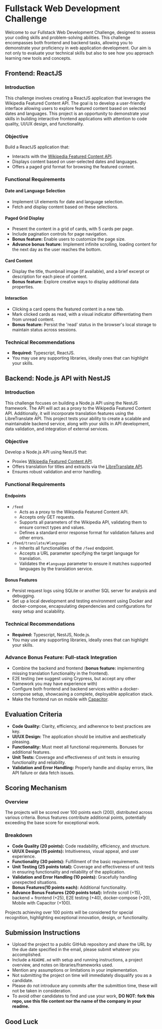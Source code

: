 
# Fullstack Web Development Challenge

Welcome to our Fullstack Web Development Challenge, designed to assess your coding skills and problem-solving abilities. This challenge encompasses both frontend and backend tasks, allowing you to demonstrate your proficiency in web application development. Our aim is not only to evaluate your technical skills but also to see how you approach learning new tools and concepts.

## Frontend: ReactJS

### Introduction

This challenge involves creating a ReactJS application that leverages the Wikipedia Featured Content API. The goal is to develop a user-friendly interface allowing users to explore featured content based on selected dates and languages. This project is an opportunity to demonstrate your skills in building interactive frontend applications with attention to code quality, UI/UX design, and functionality.

### Objective

Build a ReactJS application that:

- Interacts with the [Wikipedia Featured Content API](https://api.wikimedia.org/wiki/Feed_API/Reference/Featured_content).
- Displays content based on user-selected dates and languages.
- Offers a paged grid format for browsing the featured content.

### Functional Requirements

#### Date and Language Selection

- Implement UI elements for date and language selection.
- Fetch and display content based on these selections.

#### Paged Grid Display

- Present the content in a grid of cards, with 5 cards per page.
- Include pagination controls for page navigation.
- **Bonus feature:** Enable users to customize the page size.
- **Advance bonus feature:** Implement infinite scrolling, loading content for the next day as the user reaches the bottom.

#### Card Content

- Display the title, thumbnail image (if available), and a brief excerpt or description for each piece of content.
- **Bonus feature:** Explore creative ways to display additional data properties.

#### Interaction

- Clicking a card opens the featured content in a new tab.
- Mark clicked cards as read, with a visual indicator differentiating them from unread content.
- **Bonus feature:** Persist the 'read' status in the browser's local storage to maintain status across sessions.

### Technical Recommendations

- **Required:** Typescript, ReactJS.
- You may use any supporting libraries, ideally ones that can highlight your skills.

## Backend: Node.js API with NestJS

### Introduction

This challenge focuses on building a Node.js API using the NestJS framework. The API will act as a proxy to the Wikipedia Featured Content API. Additionally, it will incorporate translation features using the LibreTranslate API. This project tests your ability to create a scalable and maintainable backend service, along with your skills in API development, data validation, and integration of external services.

### Objective

Develop a Node.js API using NestJS that:

- Proxies [Wikipedia Featured Content API](https://api.wikimedia.org/wiki/Feed_API/Reference/Featured_content).
- Offers translation for titles and extracts via the [LibreTranslate API](https://libretranslate.com/).
- Ensures robust validation and error handling.

### Functional Requirements

#### Endpoints

- `/feed`  
  - Acts as a proxy to the Wikipedia Featured Content API.
  - Accepts only GET requests.
  - Supports all parameters of the Wikipedia API, validating them to ensure correct types and values.
  - Defines a standard error response format for validation failures and other errors.
- `/feed/translate/#language`
  - Inherits all functionalities of the `/feed` endpoint.
  - Accepts a URL parameter specifying the target language for translation.
  - Validates the `#language` parameter to ensure it matches supported languages by the translation service.

#### Bonus Features

- Persist request logs using SQLite or another SQL server for analysis and debugging.
- Set up a local development and testing environment using Docker and docker-compose, encapsulating dependencies and configurations for easy setup and scalability.

### Technical Recommendations

- **Required:** Typescript, NestJS, Node.js.
- You may use any supporting libraries, ideally ones that can highlight your skills.

### Advance Bonus Feature: Full-stack Integration

- Combine the backend and frontend (**bonus feature:** implementing missing translation functionality in the frontend).
- E2E testing (we suggest using Crypress, but accept any other framework you may have experience with)
- Configure both frontend and backend services within a docker-compose setup, showcasing a complete, deployable application stack.
- Make the frontend run on mobile with [Capacitor](https://capacitorjs.com/).

## Evaluation Criteria

- **Code Quality:** Clarity, efficiency, and adherence to best practices are key.
- **UI/UX Design:** The application should be intuitive and aesthetically pleasing.
- **Functionality:** Must meet all functional requirements. Bonuses for additional features.
- **Unit Tests:** Coverage and effectiveness of unit tests in ensuring functionality and reliability.
- **Validation and Error Handling:** Properly handle and display errors, like API failure or data fetch issues.

## Scoring Mechanism

### Overview

The projects will be scored over 100 points each (200), distributed across various criteria. Bonus features contribute additional points, potentially exceeding the base score for exceptional work.

### Breakdown

- **Code Quality (20 points):** Code readability, efficiency, and structure.
- **UI/UX Design (15 points):** Intuitiveness, visual appeal, and user experience.
- **Functionality (30 points):** Fulfillment of the basic requirements.
- **Unit Testing (25 points total):** Coverage and effectiveness of unit tests in ensuring functionality and reliability of the application.
- **Validation and Error Handling (10 points):** Gracefully handling unexpected situations.
- **Bonus Features(10 points each):** Additional functionality.
- **Advance Bonus Features (200 points total):** Infinite scroll (+15), backend + frontend (+25), E2E testing (+40), docker-compose (+20), Mobile with Capacitor (+100).

Projects achieving over 100 points will be considered for special recognition, highlighting exceptional innovation, design, or functionality.

## Submission Instructions

- Upload the project to a public GitHub repository and share the URL by the due date specified in the email, please submit whatever you accomplished.
- Include a `README.md` with setup and running instructions, a project overview, and notes on libraries/frameworks used.
- Mention any assumptions or limitations in your implementation.
- Not submitting the project on time will immediately disqualify you as a candidate.
- Please do not introduce any commits after the submittion time, these will not be taken in consideration.
- To avoid other candidates to find and use your work, **DO NOT: fork this repo, use this file content nor the name of the company in your readme.**

## Good Luck
